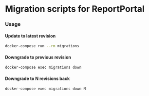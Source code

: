 # Migration scripts for ReportPortal

### Usage

#### Update to latest revision
```sh
docker-compose run --rm migrations
```

#### Downgrade to previous revision
```sh
docker-compose exec migrations down
```

#### Downgrade to N revisions back
```sh
docker-compose exec migrations down N
```
